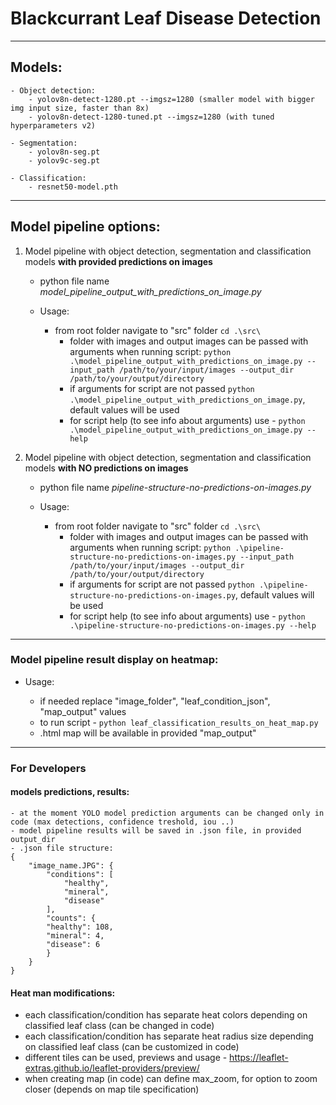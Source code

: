 # Blackcurrant Leaf Disease Detection

-----

## Models:
    
    - Object detection:
        - yolov8n-detect-1280.pt --imgsz=1280 (smaller model with bigger img input size, faster than 8x)
        - yolov8n-detect-1280-tuned.pt --imgsz=1280 (with tuned hyperparameters v2)

    - Segmentation:
        - yolov8n-seg.pt
        - yolov9c-seg.pt

    - Classification:
        - resnet50-model.pth

-----
## Model pipeline options:
1. Model pipeline with object detection, segmentation and classification models **with provided predictions on images**
   
   - python file name *model_pipeline_output_with_predictions_on_image.py*
   - Usage:
   
     - from root folder navigate to "src" folder `cd .\src\` 
       - folder with images and output images can be passed with arguments when running script: `python .\model_pipeline_output_with_predictions_on_image.py --input_path /path/to/your/input/images --output_dir /path/to/your/output/directory`
       - if arguments for script are not passed `python .\model_pipeline_output_with_predictions_on_image.py`, default values will be used
       - for script help (to see info about arguments) use - `python .\model_pipeline_output_with_predictions_on_image.py --help`


2. Model pipeline with object detection, segmentation and classification models **with NO predictions on images**
   
   - python file name *pipeline-structure-no-predictions-on-images.py*
   - Usage:
   
     - from root folder navigate to "src" folder `cd .\src\` 
       - folder with images and output images can be passed with arguments when running script: `python .\pipeline-structure-no-predictions-on-images.py --input_path /path/to/your/input/images --output_dir /path/to/your/output/directory`
       - if arguments for script are not passed `python .\pipeline-structure-no-predictions-on-images.py`, default values will be used
       - for script help (to see info about arguments) use - `python .\pipeline-structure-no-predictions-on-images.py --help`

-----
### Model pipeline result display on heatmap:
- Usage:

  - if needed replace "image_folder", "leaf_condition_json", "map_output" values
  - to run script - `python leaf_classification_results_on_heat_map.py`
  - .html map will be available in provided "map_output"

-----

### For Developers

#### models predictions, results:
    
    - at the moment YOLO model prediction arguments can be changed only in code (max detections, confidence treshold, iou ..)
    - model pipeline results will be saved in .json file, in provided output_dir
    - .json file structure: 
    {
        "image_name.JPG": {
            "conditions": [
                "healthy",
                "mineral",
                "disease"
            ],
            "counts": {
            "healthy": 108,
            "mineral": 4,
            "disease": 6
            }
        }
    }

#### Heat man modifications:

  - each classification/condition has separate heat colors depending on classified leaf class (can be changed in code)
  - each classification/condition has separate heat radius size depending on classified leaf class (can be customized in code)
  - different tiles can be used, previews and usage - https://leaflet-extras.github.io/leaflet-providers/preview/
  - when creating map (in code) can define max_zoom, for option to zoom closer (depends on map tile specification)
